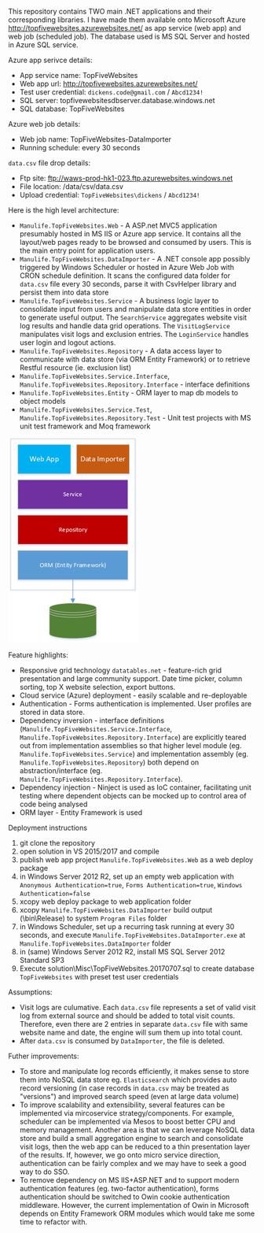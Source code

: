 This repository contains TWO main .NET applications and their corresponding libraries. I have made them available onto Microsoft Azure http://topfivewebsites.azurewebsites.net/ as app service (web app) and web job (scheduled job). The database used is MS SQL Server and hosted in Azure SQL service.

Azure app serivce details:
+ App service name: TopFiveWebsites
+ Web app url: http://topfivewebsites.azurewebsites.net/
+ Test user credential: `dickens.code@gmail.com` / `Abcd1234!`
+ SQL server: topfivewebsitesdbserver.database.windows.net
+ SQL database: TopFiveWebsites

Azure web job details:
+ Web job name: TopFiveWebsites-DataImporter
+ Running schedule: every 30 seconds

`data.csv` file drop details:
+ Ftp site: ftp://waws-prod-hk1-023.ftp.azurewebsites.windows.net
+ File location: /data/csv/data.csv
+ Upload credential: `TopFiveWebsites\dickens` / `Abcd1234!`

Here is the high level architecture:
+ `Manulife.TopFiveWebsites.Web` - A ASP.net MVC5 application presumably hosted in MS IIS or Azure app service. It contains all the layout/web pages ready to be browsed and consumed by users. This is the main entry point for application users.
+ `Manulife.TopFiveWebsites.DataImporter` - A .NET console app possibly triggered by Windows Scheduler or hosted in Azure Web Job with CRON schedule definition. It scans the configured data folder for `data.csv` file every 30 seconds, parse it with CsvHelper library and persist them into data store
+ `Manulife.TopFiveWebsites.Service` - A business logic layer to consolidate input from users and manipulate data store entities in order to generate useful output. The `SearchService` aggregates website visit log results and handle data grid operations. The `VisitLogService` manipulates visit logs and exclusion entries. The `LoginService` handles user login and logout actions.
+ `Manulife.TopFiveWebsites.Repository` - A data access layer to communicate with data store (via ORM Entity Framework) or to retrieve Restful resource (ie. exclusion list)
+ `Manulife.TopFiveWebsites.Service.Interface`, `Manulife.TopFiveWebsites.Repository.Interface` - interface definitions
+ `Manulife.TopFiveWebsites.Entity` - ORM layer to map db models to object models
+ `Manulife.TopFiveWebsites.Service.Test`, `Manulife.TopFiveWebsites.Repository.Test` - Unit test projects with MS unit test framework and Moq framework

![alt text](https://github.com/dickens-code/top-five-websites/blob/master/TopFiveWebsites-HighLevelArch.png "High level architecture")

Feature highlights:
+ Responsive grid technology `datatables.net` - feature-rich grid presentation and large community support. Date time picker, column sorting, top X website selection, export buttons.
+ Cloud service (Azure) deployment - easily scalable and re-deployable
+ Authentication - Forms authentication is implemented. User profiles are stored in data store.
+ Dependency inversion - interface definitions (`Manulife.TopFiveWebsites.Service.Interface`, `Manulife.TopFiveWebsites.Repository.Interface`) are explicitly teared out from implementation assemblies so that higher level module (eg. `Manulife.TopFiveWebsites.Service`) and implementation assembly (eg. `Manulife.TopFiveWebsites.Repository`) both depend on abstraction/interface (eg. `Manulife.TopFiveWebsites.Repository.Interface`).
+ Dependency injection - Ninject is used as IoC container, facilitating unit testing where dependent objects can be mocked up to control area of code being analysed
+ ORM layer - Entity Framework is used

Deployment instructions
1. git clone the repository
1. open solution in VS 2015/2017 and compile
1. publish web app project `Manulife.TopFiveWebsites.Web` as a web deploy package
1. in Windows Server 2012 R2, set up an empty web application with `Anonymous Authentication=true`, `Forms Authentication=true`, `Windows Authentication=false`
1. xcopy web deploy package to web application folder
1. xcopy `Manulife.TopFiveWebsites.DataImporter` build output (\bin\Release) to system `Program Files` folder
1. in Windows Scheduler, set up a recurring task running at every 30 seconds, and execute `Manulife.TopFiveWebsites.DataImporter.exe` at `Manulife.TopFiveWebsites.DataImporter` folder
1. in (same) Windows Server 2012 R2, install MS SQL Server 2012 Standard SP3
1. Execute solution\Misc\TopFiveWebsites.20170707.sql to create database `TopFiveWebsites` with preset test user credentials

Assumptions:
+ Visit logs are culumative. Each `data.csv` file represents a set of valid visit log from external source and should be added to total visit counts. Therefore, even there are 2 entries in separate `data.csv` file with same website name and date, the engine will sum them up into total count.
+ After `data.csv` is consumed by `DataImporter`, the file is deleted.

Futher improvements:
+ To store and manipulate log records efficiently, it makes sense to store them into NoSQL data store eg. `Elasticsearch` which provides auto record versioning (in case records in `data.csv` may be treated as "versions") and improved search speed (even at large data volume)
+ To improve scalability and extensibility, several features can be implemented via mircoservice strategy/components. For example, scheduler can be implemented via Mesos to boost better CPU and memory management. Another area is that we can leverage NoSQL data store and build a small aggregation engine to search and consolidate visit logs, then the web app can be reduced to a thin presentation layer of the results. If, however, we go onto micro service direction, authentication can be fairly complex and we may have to seek a good way to do SSO.
+ To remove dependency on MS IIS+ASP.NET and to support modern authentication features (eg. two-factor authentication), forms authentication should be switched to Owin cookie authentication middleware. However, the current implementation of Owin in Microsoft depends on Entity Framework ORM modules which would take me some time to refactor with.
